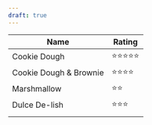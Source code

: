 ```yaml
---
draft: true
---
```

| Name                   | Rating |
| ---------------------- | ------ |
| Cookie Dough           | ⭐⭐⭐⭐⭐  |
| Cookie Dough & Brownie | ⭐⭐⭐⭐   |
| Marshmallow            | ⭐⭐     |
| Dulce De-lish          | ⭐⭐⭐    |
|                        |        |
